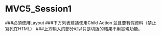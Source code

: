 # MVC5_Session1

###必須使用Layout
###下方列表建議使用Child Action 並且要有假資料（禁止寫死在HTML）
###上方輸入的部分可以只是切版的結果不用實現功能。
